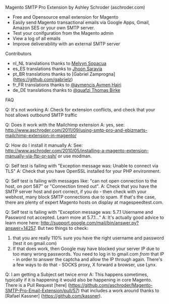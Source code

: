 Magento SMTP Pro Extension
by Ashley Schroder (aschroder.com)

- Free and Opensource email extension for Magento
- Easily send Magento transactional emails via Google Apps, Gmail, Amazon SES or your own SMTP server.
- Test your conifguration from the Magento admin
- View a log of all emails
- Improve deliverability with an external SMTP server

Contributors
- nl_NL translations thanks to [Melvyn Sopacua](http://www.supportdesk.nu/)
- es_ES translations thanks to [Jhoon Saravia](http://twitter.com/jsaravia)
- pt_BR translations thanks to [Gabriel Zamprogna] (https://github.com/gabrielz)
- fr_FR translations thanks to [@aymencis Aymen Hajri](https://github.com/aymencis)
- de_DE translations thanks to [@quafzi Thomas Birke](https://github.com/quafzi)


FAQ

Q: It's not working
A: Check for extension conflicts, and check that your host allows outbound SMTP traffic

Q: Does it work with the Mailchimp extension
A: yes, see: http://www.aschroder.com/2011/09/using-smtp-pro-and-ebizmarts-mailchimp-extension-in-magento/

Q: How do I install it manually
A: See: http://www.aschroder.com/2010/05/installing-a-magento-extension-manually-via-ftp-or-ssh/ or use modman.

Q: Self test is failing with "Exception message was: Unable to connect via TLS"
A: Check that you have OpenSSL installed for your PHP environment.

Q: Self test is failing with messages like: "can not open connection to the host, on port 587" or "Connection timed out".
A: Check that you have the SMTP server host and port correct, if you do - then check with your webhost, many block SMTP connections due to spam. If that's the case, there are plenty of expert Magento hosts on display at magespeedtest.com.

Q: Self test is failing with "Exception message was: 5.7.1 Username and Password not accepted. Learn more at 5.7.1..."
A: It's actually good advice to learn more here:  http://support.google.com/mail/bin/answer.py?answer=14257. But two things to check: 
1) that you are really 110% sure you have the right username and password (test it on gmail.com)
2) If that does work, then Google may have blocked your server IP due to too many wrong passwords. You need to log in to gmail.com _from_ that IP - in order to answer the captcha and allow the IP through again. There's a few ways to do that - SOCKS proxy, X forward a browser, use Lynx.

Q: I am getting a Subject set twice error
A: This happens sometimes, typically if it is happening it would also be happening in core Magento. There is a Pull Request [here] (https://github.com/aschroder/Magento-SMTP-Pro-Email-Extension/pull/57) that includes a work around thanks to [Rafael Kassner] (https://github.com/kassner).
